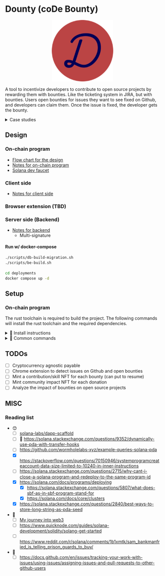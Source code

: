 # Dounty (coDe Bounty)

<p align="center">
    <a href="https://wangwilly.github.io/Dounty/">
        <img src="docs/assets/dounty-icon.png" alt="Dounty icon" width="200" height="200">
    </a>
</p>

A tool to incentivize developers to contribute to open source projects by rewarding them with bounties. Like the ticketing system in JIRA, but with bounties. Users open bounties for issues they want to see fixed on Github, and developers can claim them. Once the issue is fixed, the developer gets the bounty.

<details>

<summary>Case studies</summary>

- BountySource
    - 🤔 https://www.reddit.com/r/opensource/comments/1d5v1uk/bountysource_is_dead/
    - https://github.com/bountysource
    - https://github.com/bountysource/core/issues/1586
- 🥵 Fiver
    - https://www.fiverr.com/?source=top_navd
- Liberapay is a platform that allows users to donate money to open source projects. It is similar to Patreon, but for open source projects. (https://www.patreon.com/)
    - https://en.liberapay.com/
- Kickstarter
    - https://www.kickstarter.com/discover/categories/technology/software
- 🥵 Upwork
    - https://www.upwork.com/hire/javascript-developers/
- 🥵 Gitpay
    - https://gitpay.me/#/
- Gitcoin
    - https://gitcoin.co/
    - https://explorer.gitcoin.co/#/projects
    - 🏳️ https://x.com/gitcoin/status/1870127565911785924
- 🥵 https://www.reddit.com/r/github/comments/11bu8p3/how_to_find_issues_with_bounties_on_github/
- 🥵 https://github.com/disclose/bug-bounty-platforms

</details>

## Design

### On-chain program

- [Flow chart for the design](docs/contract/flow-chart.md)
- [Notes for on-chain program](docs/contract/notes.md)
- [Solana dev faucet](https://faucet.solana.com/)

### Client side

- [Notes for client side](docs/client/notes.md)

### Browser extension (TBD)

### Server side (Backend)

- [Notes for backend](docs/backend/notes.md)
    - Multi-signature

#### Run w/ docker-compose

```bash
./scripts/db-build-migration.sh
./scripts/be-build.sh

cd deployments
docker compose up -d
```

## Setup

### On-chain program

The rust toolchain is required to build the project. The following commands will install the rust toolchain and the required dependencies.

<details>
<summary>📌 Install instructions</summary>

```bash
# Install the rust toolchain
curl --proto '=https' --tlsv1.2 -sSf https://sh.rustup.rs | sh
```

Installing using Anchor version manager
```bash
# Install the Anchor version manager
cargo install --git https://github.com/coral-xyz/anchor avm --locked --force

# Install the build dependencies
sh -c "$(curl -sSfL https://release.anza.xyz/stable/install)"

# Check the version of Anchor
solana --version

# Install the latest version of Anchor
avm install latest

# Check the version of Anchor
anchor --version
```

</details>

<details>
<summary>📌 Common commands</summary>

```bash
solana config get # Get the current Solana cluster configuration
solana config set --url https://api.devnet.solana.com # Set the Solana cluster configuration
solana balance # Get the balance of the current wallet
solana airdrop 2 ~/.config/solana/id.json # Airdrop 1 SOL to the current wallet
solana address # Get the public key of the current wallet
solana keygen new --outfile ~/.config/solana/id.json # Generate a new keypair

solana transfer 1 [public-key] # Transfer 1 SOL to the specified public key
solana transfer --allow-unfunded-recipient 1 [public-key] # Transfer 1 SOL to the specified public key even if it's unfunded
solana transfer --allow-unfunded-recipient 1 [public-key] --from ~/.config/solana/id.json # Transfer 1 SOL from the current wallet to the specified public key even if it's unfunded

# https://docs.anza.xyz/cli/usage#solana-logs
solana logs --url localhost

# Initialize a new project
anchor init [new-workspace-name]
```

</details>


## TODOs

- [ ] Cryptocurrency agnostic payable
- [ ] Chrome extension to detect issues on Github and open bounties
- [ ] Mint a contribution/skill NFT for each bounty (can put to resume)
- [ ] Mint community impact NFT for each donation
- [ ] Analyze the impact of bounties on open source projects

## MISC

### Reading list

- 😊
    - [ ] [solana-labs/dapp-scaffold](https://github.com/solana-labs/dapp-scaffold/)
    - [ ] 🤔 https://solana.stackexchange.com/questions/9352/dynamically-use-pda-with-transfer-hooks
    - [ ] https://github.com/wormholelabs-xyz/example-queries-solana-pda
    - [x] https://stackoverflow.com/questions/70150946/systemprogramcreateaccount-data-size-limited-to-10240-in-inner-instructions
    - [ ] https://solana.stackexchange.com/questions/2715/why-cant-i-close-a-solana-program-and-redeploy-to-the-same-program-id
    - [x] https://solana.com/docs/programs/deploying
        - [x] https://solana.stackexchange.com/questions/5807/what-does-sbf-as-in-sbf-program-stand-for
        - [x] https://solana.com/docs/core/clusters
    - [x] https://solana.stackexchange.com/questions/2840/best-ways-to-store-long-string-as-pda-seed
- 🙂
    - [ ] [My journey into web3](https://lorisleiva.com/my-journey-into-web-3)
    - [ ] https://www.quicknode.com/guides/solana-development/solidity/solang-get-started
    - [ ] https://www.reddit.com/r/solana/comments/1b1xmtk/sam_bankmanfried_is_telling_prison_guards_to_buy/
- 🤨
    - [ ] https://docs.github.com/en/issues/tracking-your-work-with-issues/using-issues/assigning-issues-and-pull-requests-to-other-github-users
